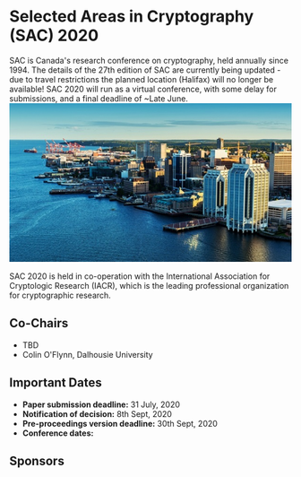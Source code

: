 # Selected Areas in Cryptography (SAC) 2020

SAC is Canada's research conference on cryptography, held annually since 1994. The details of the 27th edition of SAC are currently being updated - due to travel restrictions the planned location (Halifax) will no longer be available! SAC 2020 will run as a virtual conference, with some delay for submissions, and a final deadline of ~Late June.
![](images/halifax1.jpg)

SAC 2020 is held in co-operation with the International Association for Cryptologic Research (IACR), which is the leading professional organization for cryptographic research.

## Co-Chairs

* TBD
* Colin O'Flynn, Dalhousie University

## Important Dates

* **Paper submission deadline:**  31 July, 2020
* **Notification of decision:**   8th Sept, 2020
* **Pre-proceedings version deadline:**  30th Sept, 2020
* **Conference dates:**  

## Sponsors
